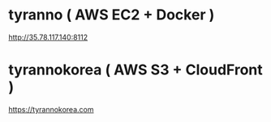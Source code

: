 # tyranno ( AWS EC2 + Docker )
http://35.78.117.140:8112

# tyrannokorea ( AWS S3 + CloudFront ) 
https://tyrannokorea.com
